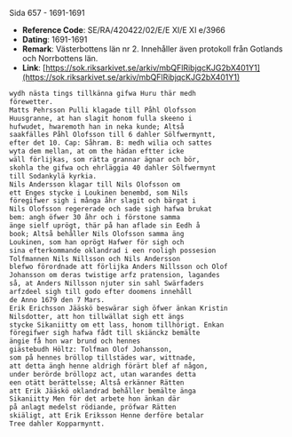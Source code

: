 Sida 657 - 1691-1691

- **Reference Code**: SE/RA/420422/02/E/E XI/E XI e/3966
- **Dating**: 1691-1691
- **Remark**: Västerbottens län nr 2. Innehåller även protokoll från Gotlands och Norrbottens län.
- **Link**: [https://sok.riksarkivet.se/arkiv/mbQFlRibjqcKJG2bX401Y1](https://sok.riksarkivet.se/arkiv/mbQFlRibjqcKJG2bX401Y1)

```txt linenums="1"
wydh nästa tings tillkänna gifwa Huru thär medh
förewetter.
Matts Pehrsson Pulli klagade till Påhl Olofsson
Huusgranne, at han slagit honom fulla skeeno i
hufwudet, hwaremoth han in neka kunde; Altså
saakfälles Påhl Olofsson till 6 dahler Sölfwermyntt,
efter det 10. Cap: Såhram. B: medh wilia och sattes
wyta dem mellan, at om the hädan eftter icke
wäll förlijkas, som rätta grannar ägnar och bör,
skohla the gifwa och ehrläggia 40 dahler Sölfwermynt
till Sodankylä kyrkia.
Nils Andersson klagar till Nils Olofsson om
ett Enges stycke i Loukinen benembd, som Nils
föregifwer sigh i många åhr slagit och bärgat i
Nils Olofsson regererade och sade sigh hafwa brukat
bem: angh öfwer 30 åhr och i förstone samma
änge sielf uprögt, thär på han aflade sin Eedh å
book; Altså behåller Nils Olofsson samma äng
Loukinen, som han oprögt Hafwer för sigh och
sina efterkommande oklandrad i een rooligh possesion
Tolfmannen Nils Nillsson och Nils Andersson
blefwo förordnade att förlijka Anders Nillsson och Olof
Johansson om deras twistige arfz pratension, lagandes
så, at Anders Nillsson njuter sin sahl Swärfaders
arfzdeel sigh till godo efter doomens innehåll
de Anno 1679 den 7 Mars.
Erik Erichsson Jääskö beswärar sigh öfwer änkan Kristin
Nilsdotter, att hon tillwällat sigh ett ängs
stycke Sikaniitty om ett lass, honom tillhörigt. Enkan
föregifwer sigh hafwa fådt till skiänckz bemälte
ängie få hon war brund och hennes
giästebudh Höltz: Tolfman Olof Johansson,
som på hennes bröllop tillstädes war, wittnade,
att detta ängh henne aldrigh förärt blef af någon,
under berörde bröllopz act, utan warandes detta
een otätt berättelsse; Altså erkänner Rätten
att Erik Jääskö oklandrad behåller bemälte änga
Sikaniitty Men för det arbete hon änkan där
på anlagt medelst rödiande, pröfwar Rätten
skiäligt, att Erik Eriksson Henne derföre betalar
Tree dahler Kopparmyntt.
```
